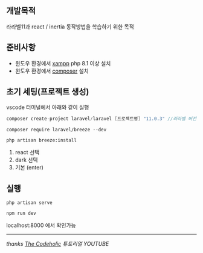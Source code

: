## 개발목적

라라벨11과 react / inertia 동작방법을 학습하기 위한 목적

## 준비사항

-   윈도우 환경에서 [xampp](https://www.apachefriends.org/download.html) php 8.1 이상 설치
-   윈도우 환경에서 [composer](https://getcomposer.org/download/) 설치

## 초기 세팅(프로젝트 생성)

vscode 터미널에서 아래와 같이 실행

```c
composer create-project laravel/laravel [프로젝트명] "11.0.3" //라라벨 버전
```

```
composer require laravel/breeze --dev
```

```
php artisan breeze:install
```

1.  react 선택
2.  dark 선택
3.  기본 (enter)

## 실행

```
php artisan serve
```

```
npm run dev
```

localhost:8000 에서 확인가능

---

*thanks [The Codeholic](https://www.youtube.com/watch?v=VrQRa-afCAk) 튜토리얼 YOUTUBE*
